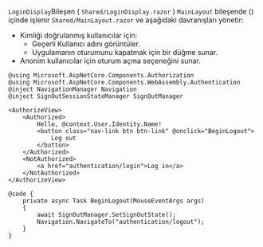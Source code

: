 `LoginDisplay`Bileşen ( `Shared/LoginDisplay.razor` ) `MainLayout` bileşende () içinde işlenir `Shared/MainLayout.razor` ve aşağıdaki davranışları yönetir:

* Kimliği doğrulanmış kullanıcılar için:
  * Geçerli Kullanıcı adını görüntüler.
  * Uygulamanın oturumunu kapatmak için bir düğme sunar.
* Anonim kullanıcılar için oturum açma seçeneğini sunar.

```razor
@using Microsoft.AspNetCore.Components.Authorization
@using Microsoft.AspNetCore.Components.WebAssembly.Authentication
@inject NavigationManager Navigation
@inject SignOutSessionStateManager SignOutManager

<AuthorizeView>
    <Authorized>
        Hello, @context.User.Identity.Name!
        <button class="nav-link btn btn-link" @onclick="BeginLogout">
            Log out
        </button>
    </Authorized>
    <NotAuthorized>
        <a href="authentication/login">Log in</a>
    </NotAuthorized>
</AuthorizeView>

@code {
    private async Task BeginLogout(MouseEventArgs args)
    {
        await SignOutManager.SetSignOutState();
        Navigation.NavigateTo("authentication/logout");
    }
}
```
